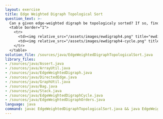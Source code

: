 ```yaml
---
layout: exercise
title: Edge Weighted Digraph Topological Sort
question_text: >-
  Can a given edge-weighted digraph be topologicaly sorted? If so, find such an order
  <table border="1">
    <tr>
      <td><img relative_src="/assets/images/ewdigraph4.png" title="ewdigraph4"></td>
      <td><img relative_src="/assets/images/ewdigraph4-cycle.png" title="ewdigraph4-cycle"></td>
    </tr>
  </table>
solution_file: /sources/java/EdgeWeightedDigraphTopologicalSort.java
library_files:
- /sources/java/Assert.java
- /sources/java/ArrayUtil.java
- /sources/java/EdgeWeightedDigraph.java
- /sources/java/DirectedEdge.java
- /sources/java/GraphUtil.java
- /sources/java/Bag.java
- /sources/java/Stack.java
- /sources/java/EdgeWeightedDigraphCycle.java
- /sources/java/EdgeWeightedDigraphOrders.java
language: java
command: javac EdgeWeightedDigraphTopologicalSort.java && java EdgeWeightedDigraphTopologicalSort
---
```

